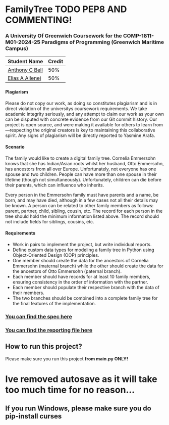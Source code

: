 # FamilyTree TODO PEP8 AND COMMENTING!
### A University Of Greenwich Coursework for the COMP-1811-M01-2024-25 Paradigms of Programming (Greenwich Maritime Campus)
| Student Name  |   Credit |
| ------------- | ------------- |
| [Anthony C Bell](http://github.com/Anth0nyB311 "Anthony C Bell") | 50%  | 
|  [Elias A Ailenei](http://github.com/eliasailenei "Elias A Ailenei") | 50% |
#### Plagiarism 
Please do not copy our work, as doing so constitutes plagiarism and is in direct violation of the universitys coursework requirements. We take academic integrity seriously, and any attempt to claim our work as your own can be disputed with concrete evidence from our Git commit history. Our project is open source, and were making it available for others to learn from—respecting the original creators is key to maintaining this collaborative spirit. Any signs of plagiarism will be directly reported to Yasmine Arafa.

#### Scenario
The family would like to create a digital family tree. Cornelia Emmersohn knows that she has Indian/Asian roots whilst her husband, Otto Emmersohn, has ancestors from all over Europe. Unfortunately, not everyone has one spouse and two children. People can have more than one spouse in their lifetime (though not simultaneously). Unfortunately, children can die before their parents, which can influence who inherits.

Every person in the Emmersohn family must have parents and a name, be born, and may have died, although in a few cases not all their details may be known. A person can be related to other family members as follows: parent, partner, child, sibling, cousin, etc. The record for each person in the tree should hold the minimum information listed above. The record should not include fields for siblings, cousins, etc.

#### Requirements
- Work in pairs to implement the project, but write individual reports.
- Define custom data types for modeling a family tree in Python using Object-Oriented Design (OOP) principles.
- One member should create the data for the ancestors of Cornelia Emmersohn (maternal branch) while the other should create the data for the ancestors of Otto Emmersohn (paternal branch).
- Each member should have records for at least 10 family members, ensuring consistency in the order of information with the partner.
- Each member should populate their respective branch with the data of their members.
- The two branches should be combined into a complete family tree for the final features of the implementation.

### [You can find the spec here](https://github.com/Anth0nyB311/familytree/blob/main/docs/COMP1811_PythonProj_2024-25%20CWSpec%20--.pdf)
### [You can find the reporting file here](https://github.com/Anth0nyB311/familytree/blob/main/docs/COMP1811_PythonProject_ReportTemplate.docx)

## How to run this project?
Please make sure you run this project **from main.py ONLY!** 

# Ive removed autosave as it will take too much time for no reason...

## If you run Windows, please make sure you do pip-install curses



